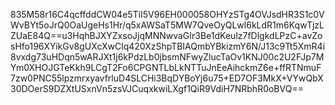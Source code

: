 835M58r16C4qcffddCW04e5TiI5V96EH000058OHYzSTg4OVJsdHR3S1c0VWvBYt5oJrQ0OaUgeHs1Hr/q5xAWSaT5MW7QveOyQLwl6kLdR1m6KqwTjzLZUaE84Q==u3HqhBJXYZxsoJjqMNNwvaGIr3Be1dKeulz7fDlgkdLPzC+avZosHfo196XYikGv8gUXcXwClq420XzShpTBIAQmbYBkizmY6N/J13c9Tt5XmR4i8vxdg73uHDqn5wARJXt1j6kPdzLb0jbsmNFwyZlucTaOv1KNJ00c2U2FJp7MYm0XHOJGTeKkh9LCgT2Fo6CPGNTLbLkNTTuJnEeAihckmZ6e+ffRTNmuF7zw0PNC55lpzmrxyavfrluD4SLCHi3BqDYBoYj6u75+ED7OF3MkX+VYwQbX30DOerS9DZXtUSxnVn5zsVJCuqxkwiLXgf1QiR9VdiH7NRbhR0oBVQ==
